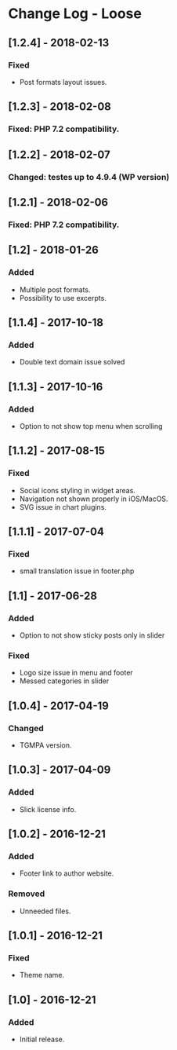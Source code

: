 # Change Log - Loose

## [1.2.4] - 2018-02-13

### Fixed
- Post formats layout issues.

## [1.2.3] - 2018-02-08

### Fixed: PHP 7.2 compatibility.

## [1.2.2] - 2018-02-07

### Changed: testes up to 4.9.4 (WP version)

## [1.2.1] - 2018-02-06

### Fixed: PHP 7.2 compatibility.

## [1.2] - 2018-01-26

### Added
- Multiple post formats.
- Possibility to use excerpts.

## [1.1.4] - 2017-10-18

### Added
- Double text domain issue solved

## [1.1.3] - 2017-10-16

### Added
- Option to not show top menu when scrolling

## [1.1.2] - 2017-08-15

### Fixed
- Social icons styling in widget areas.
- Navigation not shown properly in iOS/MacOS.
- SVG issue in chart plugins.

## [1.1.1] - 2017-07-04

### Fixed
- small translation issue in footer.php

## [1.1] - 2017-06-28

### Added
- Option to not show sticky posts only in slider

### Fixed
- Logo size issue in menu and footer
- Messed categories in slider

## [1.0.4] - 2017-04-19

### Changed
- TGMPA version.

## [1.0.3] - 2017-04-09

### Added
- Slick license info.

## [1.0.2] - 2016-12-21

### Added
- Footer link to author website.
### Removed
- Unneeded files.

## [1.0.1] - 2016-12-21

### Fixed
- Theme name.

## [1.0] - 2016-12-21

### Added
- Initial release.
